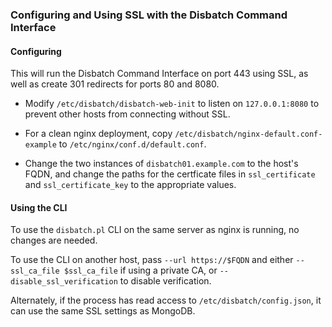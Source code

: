 ### Configuring and Using SSL with the Disbatch Command Interface

#### Configuring

This will run the Disbatch Command Interface on port 443 using SSL, as well as
create 301 redirects for ports 80 and 8080.

* Modify `/etc/disbatch/disbatch-web-init` to listen on `127.0.0.1:8080` to
  prevent other hosts from connecting without SSL.

* For a clean nginx deployment, copy `/etc/disbatch/nginx-default.conf-example`
  to `/etc/nginx/conf.d/default.conf`.

* Change the two instances of `disbatch01.example.com` to the host's FQDN, and
  change the paths for the certficate files in `ssl_certificate` and
  `ssl_certificate_key` to the appropriate values.

#### Using the CLI

To use the `disbatch.pl` CLI on the same server as nginx is running, no changes
are needed.

To use the CLI on another host, pass `--url https://$FQDN` and either
`--ssl_ca_file $ssl_ca_file` if using a private CA, or
`--disable_ssl_verification` to disable verification.

Alternately, if the process has read access to `/etc/disbatch/config.json`, it
can use the same SSL settings as MongoDB.
